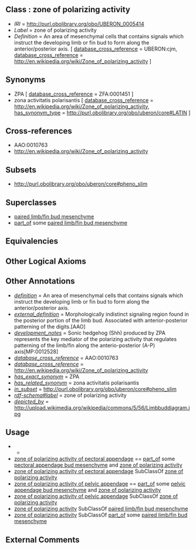 
## Class : zone of polarizing activity

 * *IRI* = http://purl.obolibrary.org/obo/UBERON_0005414
 * *Label* = zone of polarizing activity
 * *Definition* = An area of mesenchymal cells that contains signals which instruct the developing limb or fin bud to form along the anterior/posterior axis. [ [database_cross_reference](../../ef/oboInOwl#hasDbXref.md) = UBERON:cjm, [database_cross_reference](../../ef/oboInOwl#hasDbXref.md) = http://en.wikipedia.org/wiki/Zone_of_polarizing_activity ]

## Synonyms

 * ZPA [ [database_cross_reference](../../ef/oboInOwl#hasDbXref.md) = ZFA:0001451 ]
 * zona activitatis polarisantis [ [database_cross_reference](../../ef/oboInOwl#hasDbXref.md) = http://en.wikipedia.org/wiki/Zone_of_polarizing_activity, [has_synonym_type](../../pe/oboInOwl#hasSynonymType.md) = http://purl.obolibrary.org/obo/uberon/core#LATIN ]

## Cross-references

 * AAO:0010763
 * http://en.wikipedia.org/wiki/Zone_of_polarizing_activity

## Subsets

 * http://purl.obolibrary.org/obo/uberon/core#pheno_slim

## Superclasses

 * [paired limb/fin bud mesenchyme](../../UBERON/29/UBERON_0010329.md)
 * [part_of](../../BFO/50/BFO_0000050.md) some [paired limb/fin bud mesenchyme](../../UBERON/29/UBERON_0010329.md)

## Equivalencies


## Other Logical Axioms


## Other Annotations

 * *[definition](../../IAO/15/IAO_0000115.md)* = An area of mesenchymal cells that contains signals which instruct the developing limb or fin bud to form along the anterior/posterior axis.
 * *[external_definition](../../UBPROP/01/UBPROP_0000001.md)* = Morphologically indistinct signaling region found in the posterior portion of the limb bud. Associated with anterior-posterior patterning of the digits.[AAO]
 * *[development_notes](../../UBPROP/11/UBPROP_0000011.md)* = Sonic hedgehog (Shh) produced by ZPA represents the key mediator of the polarizing activity that regulates patterning of the limb/fin along the anterio-posterior (A-P) axis[MP:0012528]
 * *[database_cross_reference](../../ef/oboInOwl#hasDbXref.md)* = AAO:0010763
 * *[database_cross_reference](../../ef/oboInOwl#hasDbXref.md)* = http://en.wikipedia.org/wiki/Zone_of_polarizing_activity
 * *[has_exact_synonym](../../ym/oboInOwl#hasExactSynonym.md)* = ZPA
 * *[has_related_synonym](../../ym/oboInOwl#hasRelatedSynonym.md)* = zona activitatis polarisantis
 * *[in_subset](../../et/oboInOwl#inSubset.md)* = http://purl.obolibrary.org/obo/uberon/core#pheno_slim
 * *[rdf-schema#label](../../el/rdf-schema#label.md)* = zone of polarizing activity
 * *[depicted_by](../../depicted/by/depicted_by.md)* = http://upload.wikimedia.org/wikipedia/commons/5/56/Limbbuddiagram.jpg

## Usage

 * -
 * [zone of polarizing activity of pectoral appendage](../../UBERON/15/UBERON_0005415.md) == [part_of](../../BFO/50/BFO_0000050.md) some [pectoral appendage bud mesenchyme](../../UBERON/13/UBERON_0003413.md) and [zone of polarizing activity](../../UBERON/14/UBERON_0005414.md)
 * [zone of polarizing activity of pectoral appendage](../../UBERON/15/UBERON_0005415.md) SubClassOf [zone of polarizing activity](../../UBERON/14/UBERON_0005414.md)
 * [zone of polarizing activity of pelvic appendage](../../UBERON/16/UBERON_0005416.md) == [part_of](../../BFO/50/BFO_0000050.md) some [pelvic appendage bud mesenchyme](../../UBERON/12/UBERON_0003412.md) and [zone of polarizing activity](../../UBERON/14/UBERON_0005414.md)
 * [zone of polarizing activity of pelvic appendage](../../UBERON/16/UBERON_0005416.md) SubClassOf [zone of polarizing activity](../../UBERON/14/UBERON_0005414.md)
 * [zone of polarizing activity](../../UBERON/14/UBERON_0005414.md) SubClassOf [paired limb/fin bud mesenchyme](../../UBERON/29/UBERON_0010329.md)
 * [zone of polarizing activity](../../UBERON/14/UBERON_0005414.md) SubClassOf [part_of](../../BFO/50/BFO_0000050.md) some [paired limb/fin bud mesenchyme](../../UBERON/29/UBERON_0010329.md)

## External Comments

